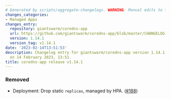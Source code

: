 ```yaml
---
# Generated by scripts/aggregate-changelogs. WARNING: Manual edits to this files will be overwritten.
changes_categories:
- Managed Apps
changes_entry:
  repository: giantswarm/coredns-app
  url: https://github.com/giantswarm/coredns-app/blob/master/CHANGELOG.md#1141---2023-02-14
  version: 1.14.1
  version_tag: v1.14.1
date: '2023-02-14T13:51:53'
description: Changelog entry for giantswarm/coredns-app version 1.14.1, published
  on 14 February 2023, 13:51.
title: coredns-app release v1.14.1
---
```


### Removed
- Deployment: Drop static `replicas`, managed by HPA. ([#188](https://github.com/giantswarm/coredns-app/pull/188))
